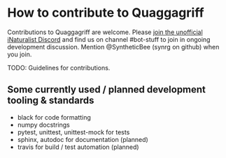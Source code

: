 # How to contribute to Quaggagriff

Contributions to Quaggagriff are welcome. Please [join the unofficial iNaturalist Discord](https://discord.gg/kHAUzVR)
and find us on channel #bot-stuff to join in ongoing development discussion. Mention \@SyntheticBee (synrg on github) when
you join.

TODO: Guidelines for contributions.

## Some currently used / planned development tooling & standards

- black for code formatting
- numpy docstrings
- pytest, unittest, unittest-mock for tests
- sphinx, autodoc for documentation (planned)
- travis for build / test automation (planned)
